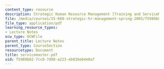 ```yaml
---
content_type: resource
description: Strategic Human Resource Management [Training and ServiceMaster]
file: /media/courses/15-660-strategic-hr-management-spring-2003/f5989b827cc07d98a223eb836eb4e8a7_servicemaster.pdf
file_type: application/pdf
learning_resource_types:
- Lecture Notes
ocw_type: OCWFile
parent_title: Lecture Notes
parent_type: CourseSection
resourcetype: Document
title: servicemaster.pdf
uid: f5989b82-7cc0-7d98-a223-eb836eb4e8a7
---
```

